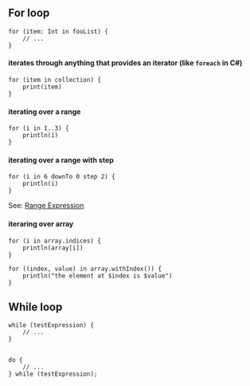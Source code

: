 ## For loop
```
for (item: Int in fooList) {
    // ...
}
```
#### iterates through anything that provides an iterator (like `foreach` in C#)
```
for (item in collection) {
    print(item)
}
```
#### iterating over a range
```
for (i in 1..3) {
    println(i)
}
```
#### iterating over a range with step
```
for (i in 6 downTo 0 step 2) {
    println(i)
}
```
See: [Range Expression](https://kotlinlang.org/docs/reference/ranges.html)

#### iteraring over array
```
for (i in array.indices) {
    println(array[i])
}

for ((index, value) in array.withIndex()) {
    println("the element at $index is $value")
}
```

## While loop
```
while (testExpression) {
    // ...
}


do {
    // ...
} while (testExpression);
```

